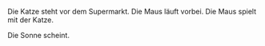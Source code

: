 Die Katze steht vor dem Supermarkt. Die Maus läuft vorbei. Die Maus spielt mit der Katze. 

Die Sonne scheint. 
